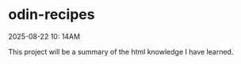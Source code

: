 # odin-recipes

2025-08-22 10: 14AM

This project will be a summary of the html knowledge I have learned.